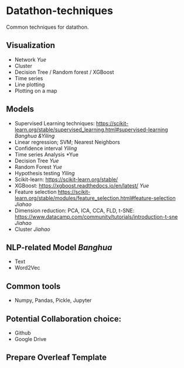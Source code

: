 # Datathon-techniques
Common techniques for datathon.


## Visualization

- Network *Yue*
- Cluster
- Decision Tree / Random forest / XGBoost
- Time series
- Line plotting
- Plotting on a map


## Models

- Supervised Learning techniques: https://scikit-learn.org/stable/supervised_learning.html#supervised-learning *Banghua &Yiling*
- Linear regression; SVM; Nearest Neighbors
- Confidence interval *Yiling*
- Time series Analysis *Yue
- Decision Tree *Yue*
- Random Forest *Yue*
- Hypothesis testing *Yiling*
- Scikit-learn: https://scikit-learn.org/stable/
- XGBoost: https://xgboost.readthedocs.io/en/latest/ *Yue*
- Feature selection https://scikit-learn.org/stable/modules/feature_selection.html#feature-selection *Jiahao*
- Dimension reduction: PCA, ICA, CCA, FLD, t-SNE: https://www.datacamp.com/community/tutorials/introduction-t-sne *Jiahao*
- Cluster *Jiahao*



## NLP-related Model *Banghua*

- Text
- Word2Vec

## Common tools

- Numpy, Pandas, Pickle, Jupyter

## Potential Collaboration choice:

- Github
- Google Drive

## Prepare Overleaf Template


